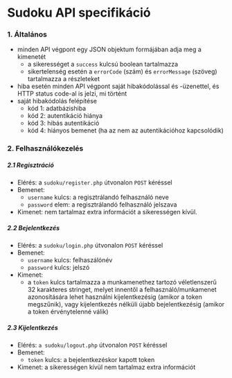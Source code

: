 Sudoku API specifikáció
=======================

### 1. Általános
- minden API végpont egy JSON objektum formájában adja meg a kimenetét
  - a sikerességet a `success` kulcsú boolean tartalmazza
  - sikertelenség esetén a `errorCode` (szám) és `errorMessage` (szöveg) tartalmazza a részleteket
- hiba esetén minden API végpont saját hibakódolással és -üzenettel, és HTTP status code-al is jelzi, mi történt
- saját hibakódolás felépítése
  - kód 1: adatbázishiba
  - kód 2: autentikáció hiánya
  - kód 3: hibás autentikáció
  - kód 4: hiányos bemenet (ha az nem az autentikációhoz kapcsolódik)

### 2. Felhasználókezelés
##### 2.1 Regisztráció
- Elérés: a `sudoku/register.php` útvonalon `POST` kéréssel
- Bemenet:
  - `username` kulcs: a regisztrálandó felhasználó neve
  - `password` elem: a regisztrálandó felhasználó jelszava
- Kimenet: nem tartalmaz extra információt a sikerességen kívül.
  
##### 2.2 Bejelentkezés
- Elérés: a `sudoku/login.php` útvonalon `POST` kéréssel
- Bemenet:
  - `username` kulcs: felhaszálónév
  - `password` kulcs: jelszó
- Kimenet:
  - a `token` kulcs tartalmazza a munkamenethez tartozó véletlenszerű 32 karakteres stringet, melyet innentől a felhasználó/munkamenet azonosítására lehet használni kijelentkezésig (amikor a token megszűnik), vagy kijelentkezés nélküli újabb bejelentkezésig (amikor a token érvénytelenné válik)

##### 2.3 Kijelentkezés
- Elérés: `a sudoku/logout.php` útvonalon `POST` kéréssel
- Bemenet:
  - `token` kulcs: a bejelentkezéskor kapott token
- Kimenet: a sikerességen kívül nem tartalmaz extra információt